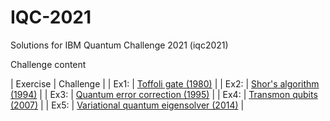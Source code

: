 # IQC-2021
Solutions for IBM Quantum Challenge 2021 (iqc2021)

Challenge content

| Exercise  | Challenge | 
| Ex1: | [Toffoli gate (1980)](https://github.com/qiskit-community/ibm-quantum-challenge-2021/blob/main/content/ex1/ex1.ipynb) |
| Ex2: | [Shor's algorithm (1994)](https://github.com/qiskit-community/ibm-quantum-challenge-2021/blob/main/content/ex2/ex2.ipynb) |
| Ex3: | [Quantum error correction (1995)](https://github.com/qiskit-community/ibm-quantum-challenge-2021/blob/main/content/ex3/ex3.ipynb) |
| Ex4: | [Transmon qubits (2007)](https://github.com/qiskit-community/ibm-quantum-challenge-2021/blob/main/content/ex4/ex4.ipynb) |
| Ex5: | [Variational quantum eigensolver (2014)](https://github.com/qiskit-community/ibm-quantum-challenge-2021/blob/main/content/ex5/ex5.ipynb) |
